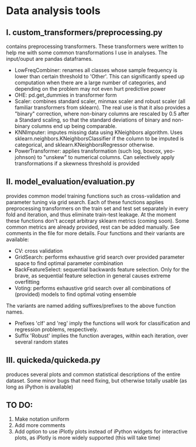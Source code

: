 # Data analysis tools

## I. custom_transformers/preprocessing.py
contains preprocessing transformers. These transformers were written to help me with some common transformations I use in analyses. The input/ouput are pandas dataframes.
* LowFreqCombiner: renames all classes whose sample frequency is lower than certain threshold to 'Other'. This can significantly speed up computation when there are a large number of categories, and depending on the problem may not even hurt predictive power
* OHE: pd.get_dummies in transformer form
* Scaler: combines standard scaler, minmax scaler and robust scaler (all familiar transformers from sklearn). The real use is that it also provides a "binary" correction, where non-binary columns are rescaled by 0.5 after a Standard scaling, so that the standard deviations of binary and non-binary columns end up being comparable.
* KNNImputer: imputes missing data using KNeighbors algorithm. Uses sklearn.neighbors.KNeighborsClassifier if the column to be imputed is categorical, and sklearn.KNeighborsRegressor otherwise.
* PowerTransformer: applies transformation (such log, boxcox, yeo-johnson) to "unskew" to numerical columns. Can selectively apply transformations if a skewness threshold is provided


## II. model_evaluation/evaluation.py
provides common model training functions such as cross-validation and parameter tuning via grid search. Each of these functions applies preprocessing transformers on the train set and test set separately in every fold and iteration, and thus eliminate train-test leakage. At the moment these functions don't accept arbitrary sklearn metrics (coming soon). Some common metrics are already provided, rest can be added manually. See comments in the file for more details. Four functions and their variants are available:
* CV: cross validation
* GridSearch: performs exhaustive grid search over provided parameter space to find optimal parameter combination
* BackFeatureSelect:  sequential backwards feature selection. Only for the brave, as sequential feature selection in general causes extreme overfitting
* Voting: performs exhaustive grid search over all combinations of (provided) models to find optimal voting ensemble

The variants are named adding suffixes/prefixes to the above function names.
* Prefixes 'clf' and 'reg' imply the functions will work for classification and regression problems, respectively.
* Suffix 'Robust' implies the function averages, within each iteration, over several random states


## III. quickeda/quickeda.py
produces several plots and common statistical descriptions of the entire dataset. Some minor bugs that need fixing, but otherwise totally usable (as long as iPython is available)


## TO DO:
1. Make notation uniform
2. Add more comments
3. Add option to use iPlotly plots instead of iPython widgets for interactive plots, as iPlotly is more widely supported (this will take time)